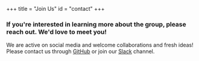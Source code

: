 +++
title = "Join Us"
id = "contact"
+++



### If you're interested in learning more about the group, please reach out. We'd love to meet you!


We are active on social media and welcome collaborations and fresh ideas! Please contact us through [GitHub](https://github.com/rspatialladies) or join our [Slack](https://join.slack.com/t/r-spatialladies/shared_invite/enQtMzU1MTIwMjU2NzUyLTBkZjU1NDFiZGU3YzNmN2Y0Y2NiYTM2Njk2ZjI5M2IyMTNiNjI3ZDQ4MzEyMjQxNjM2YWU2ZGVkZWRiYmU1ZDM) channel. 


